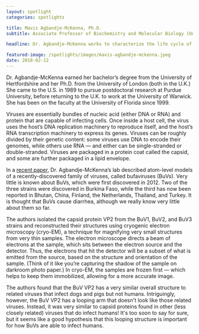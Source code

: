 ```yaml
---
layout: spotlight
categories: spotlights

title: Mavis Agbandje-McKenna, Ph.D.
subtitle: Associate Professor of Biochemistry and Molecular Biology (University of Florida)

headline: Dr. Agbandje-McKenna works to characterize the life cycle of single-stranded DNA viruses and the viral proteins that make infection possible.

featured-image: /spotlights/images/mavis-agbandje-mckenna.jpeg
date: 2018-02-12
---
```


Dr. Agbandje-McKenna earned her bachelor’s degree from the University of Hertfordshire and her Ph.D. from the University of London (both in the U.K.) She came to the U.S. in 1989 to pursue postdoctoral research at Purdue University, before returning to the U.K. to work at the University of Warwick. She has been on the faculty at the University of Florida since 1999.

Viruses are essentially bundles of nucleic acid (either DNA or RNA) and protein that are capable of infecting cells. Once inside a host cell, the virus uses the host’s DNA replication machinery to reproduce itself, and the host’s RNA transcription machinery to express its genes. Viruses can be roughly divided by their genetic content: some viruses use DNA to encode their genomes, while others use RNA — and either can be single-stranded or double-stranded. Viruses are packaged in a protein coat called the capsid, and some are further packaged in a lipid envelope.

In a <a class="light-bg" href="https://doi.org/10.3390/v10010022" target="_blank" rel="noopener noreferrer">recent paper</a>, Dr. Agbandje-McKenna’s lab described atom-level models of a recently-discovered family of viruses, called bufaviruses (BuVs). Very little is known about BuVs, which were first discovered in 2012. Two of the three strains were discovered in Burkina Faso, while the third has now been reported in Bhutan, China, Finland, the Netherlands, Thailand, and Turkey. It is thought that BuVs cause diarrhea, although we really know very little about them so far.

The authors isolated the capsid protein VP2 from the BuV1, BuV2, and BuV3 strains and reconstructed their structures using cryogenic electron microscopy (cryo-EM), a technique for magnifying very small structures from very thin samples. The electron microscope directs a beam of electrons at the sample, which sits between the electron source and the detector. Thus, the electrons that hit the detector will be a subset of what is emitted from the source, based on the structure and orientation of the sample. (Think of it like you’re capturing the shadow of the sample on darkroom photo paper.) In cryo-EM, the samples are frozen first — which helps to keep them immobilized, allowing for a more accurate image.

The authors found that the BuV VP2 has a very similar overall structure to related viruses that infect dogs and pigs but not humans. Intriguingly, however, the BuV VP2 has a looping arm that doesn't look like those related viruses. Instead, it was very similar to capsid proteins found in other (less closely related) viruses that do infect humans! It's too soon to say for sure, but it seems like a good hypothesis that this looping structure is important for how BuVs are able to infect humans.
